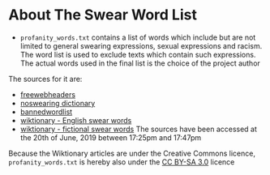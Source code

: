 About The Swear Word List
============================

- `profanity_words.txt` contains a list of words which include but are not limited to general swearing expressions, sexual expressions and racism. The word list is used to exclude texts which contain such expressions. The actual words used in the final list is the choice of the project author

The sources for it are:
* [freewebheaders](https://www.freewebheaders.com/youtube-blacklist-words-list_youtube-comment-moderation/)
* [noswearing dictionary](https://www.noswearing.com/dictionary)
* [bannedwordlist](http://www.bannedwordlist.com/)
* [wiktionary - English swear words](https://en.wiktionary.org/wiki/Category:English_swear_words)
* [wiktionary - fictional swear words](https://en.wiktionary.org/wiki/Appendix:Fictional_English_curse_words)
The sources have been accessed at the 20th of June, 2019 between 17:25pm and 17:47pm

Because the Wiktionary articles are under the Creative Commons licence, `profanity_words.txt` is hereby also under the [CC BY-SA 3.0](https://creativecommons.org/licenses/by-sa/3.0/) licence
